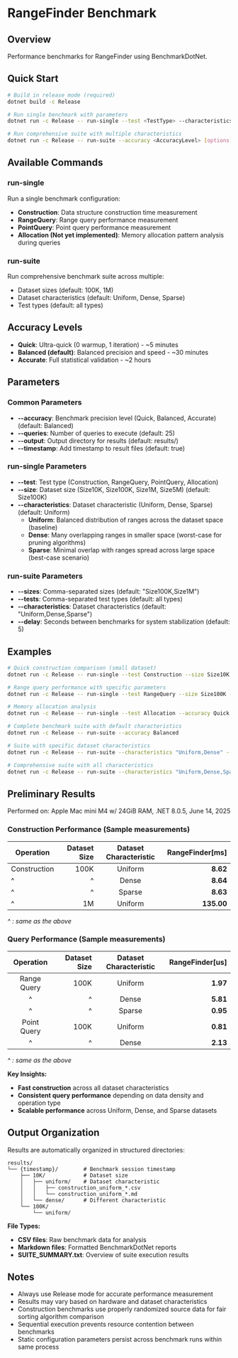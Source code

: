 # RangeFinder Benchmark

## Overview

Performance benchmarks for RangeFinder using BenchmarkDotNet.

## Quick Start

```bash
# Build in release mode (required)
dotnet build -c Release

# Run single benchmark with parameters
dotnet run -c Release -- run-single --test <TestType> --characteristics <DatasetCharacteristic> --accuracy <AccuracyLevel> [options]

# Run comprehensive suite with multiple characteristics
dotnet run -c Release -- run-suite --accuracy <AccuracyLevel> [options]
```

## Available Commands

### run-single
Run a single benchmark configuration:
- **Construction**: Data structure construction time measurement
- **RangeQuery**: Range query performance measurement
- **PointQuery**: Point query performance measurement
- **Allocation (Not yet implemented)**: Memory allocation pattern analysis during queries

### run-suite
Run comprehensive benchmark suite across multiple:
- Dataset sizes (default: 100K, 1M)
- Dataset characteristics (default: Uniform, Dense, Sparse)
- Test types (default: all types)

## Accuracy Levels

- **Quick**: Ultra-quick (0 warmup, 1 iteration) - ~5 minutes
- **Balanced (default)**: Balanced precision and speed - ~30 minutes  
- **Accurate**: Full statistical validation - ~2 hours

## Parameters

### Common Parameters
- **--accuracy**: Benchmark precision level (Quick, Balanced, Accurate) (default: Balanced)
- **--queries**: Number of queries to execute (default: 25)
- **--output**: Output directory for results (default: results/)
- **--timestamp**: Add timestamp to result files (default: true)

### run-single Parameters
- **--test**: Test type (Construction, RangeQuery, PointQuery, Allocation)
- **--size**: Dataset size (Size10K, Size100K, Size1M, Size5M) (default: Size100K)
- **--characteristics**: Dataset characteristic (Uniform, Dense, Sparse) (default: Uniform)
   - **Uniform**: Balanced distribution of ranges across the dataset space (baseline)
   - **Dense**: Many overlapping ranges in smaller space (worst-case for pruning algorithms)
   - **Sparse**: Minimal overlap with ranges spread across large space (best-case scenario)

### run-suite Parameters
- **--sizes**: Comma-separated sizes (default: "Size100K,Size1M")
- **--tests**: Comma-separated test types (default: all types)
- **--characteristics**: Dataset characteristics (default: "Uniform,Dense,Sparse")
- **--delay**: Seconds between benchmarks for system stabilization (default: 5)

## Examples

```bash
# Quick construction comparison (small dataset)
dotnet run -c Release -- run-single --test Construction --size Size10K --accuracy Quick

# Range query performance with specific parameters
dotnet run -c Release -- run-single --test RangeQuery --size Size100K --queries 50 --accuracy Balanced

# Memory allocation analysis
dotnet run -c Release -- run-single --test Allocation --accuracy Quick

# Complete benchmark suite with default characteristics
dotnet run -c Release -- run-suite --accuracy Balanced

# Suite with specific dataset characteristics
dotnet run -c Release -- run-suite --characteristics "Uniform,Dense" --sizes "Size100K" --accuracy Quick

# Comprehensive suite with all characteristics
dotnet run -c Release -- run-suite --characteristics "Uniform,Dense,Sparse" --accuracy Accurate
```

## Preliminary Results

Performed on: Apple Mac mini M4 w/ 24GiB RAM, .NET 8.0.5, June 14, 2025

### Construction Performance (Sample measurements)
| Operation  | Dataset Size  | Dataset Characteristic | RangeFinder[ms] |
|------------|--------------:|:----------------------:|----------------:|
|Construction| 100K          | Uniform                | **8.62**        |
|^           | ^             | Dense                  | **8.64**        |
|^           | ^             | Sparse                 | **8.63**        |
|^           | 1M            | Uniform                | **135.00**      |

*^ : same as the above*

### Query Performance (Sample measurements)
| Operation   | Dataset Size | Dataset Characteristic | RangeFinder[us] |
|:-----------:|-------------:|:----------------------:|----------------:|
| Range Query | 100K         | Uniform                | **1.97**        |
| ^           | ^            | Dense                  | **5.81**        |
| ^           | ^            | Sparse                 | **0.95**        |
| Point Query | 100K         | Uniform                | **0.81**        |
| ^           | ^            | Dense                  | **2.13**        |

*^ : same as the above*

**Key Insights:**
- **Fast construction** across all dataset characteristics
- **Consistent query performance** depending on data density and operation type
- **Scalable performance** across Uniform, Dense, and Sparse datasets

## Output Organization

Results are automatically organized in structured directories:

```
results/
└── {timestamp}/        # Benchmark session timestamp
    ├── 10K/            # Dataset size
    │   ├── uniform/    # Dataset characteristic
    │   │   ├── construction_uniform_*.csv
    │   │   └── construction_uniform_*.md
    │   └── dense/      # Different characteristic
    └── 100K/
        └── uniform/
```

**File Types:**
- **CSV files**: Raw benchmark data for analysis
- **Markdown files**: Formatted BenchmarkDotNet reports
- **SUITE_SUMMARY.txt**: Overview of suite execution results

## Notes

- Always use Release mode for accurate performance measurement
- Results may vary based on hardware and dataset characteristics
- Construction benchmarks use properly randomized source data for fair sorting algorithm comparison
- Sequential execution prevents resource contention between benchmarks
- Static configuration parameters persist across benchmark runs within same process